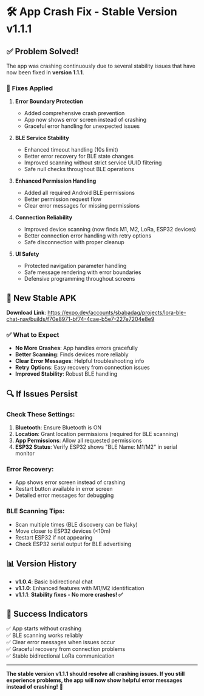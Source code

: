 # 🛠️ App Crash Fix - Stable Version v1.1.1

## ✅ **Problem Solved!**

The app was crashing continuously due to several stability issues that have now been fixed in **version 1.1.1**.

### 🔧 **Fixes Applied**

1. **Error Boundary Protection**
   - Added comprehensive crash prevention
   - App now shows error screen instead of crashing
   - Graceful error handling for unexpected issues

2. **BLE Service Stability**
   - Enhanced timeout handling (10s limit)
   - Better error recovery for BLE state changes
   - Improved scanning without strict service UUID filtering
   - Safe null checks throughout BLE operations

3. **Enhanced Permission Handling**
   - Added all required Android BLE permissions
   - Better permission request flow
   - Clear error messages for missing permissions

4. **Connection Reliability**
   - Improved device scanning (now finds M1, M2, LoRa, ESP32 devices)
   - Better connection error handling with retry options
   - Safe disconnection with proper cleanup

5. **UI Safety**
   - Protected navigation parameter handling
   - Safe message rendering with error boundaries
   - Defensive programming throughout screens

## 📱 **New Stable APK**

**Download Link**: https://expo.dev/accounts/sbabadag/projects/lora-ble-chat-nav/builds/f70e8971-bf74-4cae-b5e7-227e7204e8e9

### ✅ **What to Expect**

- **No More Crashes**: App handles errors gracefully
- **Better Scanning**: Finds devices more reliably
- **Clear Error Messages**: Helpful troubleshooting info
- **Retry Options**: Easy recovery from connection issues
- **Improved Stability**: Robust BLE handling

## 🔍 **If Issues Persist**

### Check These Settings:
1. **Bluetooth**: Ensure Bluetooth is ON
2. **Location**: Grant location permissions (required for BLE scanning)
3. **App Permissions**: Allow all requested permissions
4. **ESP32 Status**: Verify ESP32 shows "BLE Name: M1/M2" in serial monitor

### Error Recovery:
- App shows error screen instead of crashing
- Restart button available in error screen
- Detailed error messages for debugging

### BLE Scanning Tips:
- Scan multiple times (BLE discovery can be flaky)
- Move closer to ESP32 devices (<10m)
- Restart ESP32 if not appearing
- Check ESP32 serial output for BLE advertising

## 📊 **Version History**

- **v1.0.4**: Basic bidirectional chat
- **v1.1.0**: Enhanced features with M1/M2 identification  
- **v1.1.1**: **Stability fixes - No more crashes! ✅**

## 🎯 **Success Indicators**

✅ App starts without crashing  
✅ BLE scanning works reliably  
✅ Clear error messages when issues occur  
✅ Graceful recovery from connection problems  
✅ Stable bidirectional LoRa communication  

---

**The stable version v1.1.1 should resolve all crashing issues. If you still experience problems, the app will now show helpful error messages instead of crashing!** 🎉